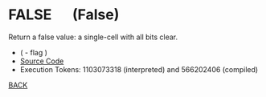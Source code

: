 # FALSE &emsp; (False)
Return a false value: a single-cell with all bits clear.
* ( - flag )
* [Source Code](../words/core_ext/False.cs)
* Execution Tokens: 1103073318 (interpreted) and 566202406 (compiled)


[BACK](builtins.md#False)
